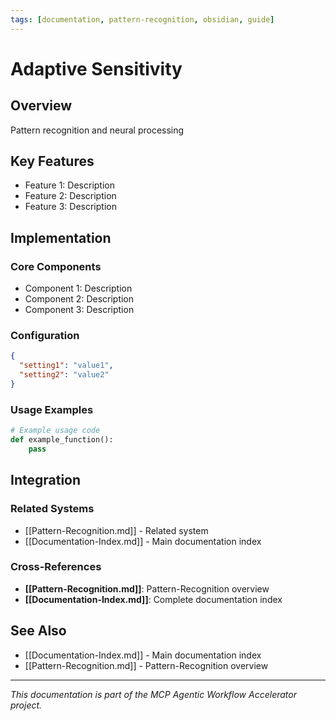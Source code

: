 ```yaml
---
tags: [documentation, pattern-recognition, obsidian, guide]
---
```

# Adaptive Sensitivity

## Overview

Pattern recognition and neural processing

## Key Features

- Feature 1: Description
- Feature 2: Description  
- Feature 3: Description

## Implementation

### Core Components

- Component 1: Description
- Component 2: Description
- Component 3: Description

### Configuration

```json
{
  "setting1": "value1",
  "setting2": "value2"
}
```

### Usage Examples

```python
# Example usage code
def example_function():
    pass
```

## Integration

### Related Systems

- [[Pattern-Recognition.md]] - Related system
- [[Documentation-Index.md]] - Main documentation index

### Cross-References

- **[[Pattern-Recognition.md]]**: Pattern-Recognition overview
- **[[Documentation-Index.md]]**: Complete documentation index

## See Also

- [[Documentation-Index.md]] - Main documentation index
- [[Pattern-Recognition.md]] - Pattern-Recognition overview

---

*This documentation is part of the MCP Agentic Workflow Accelerator project.*
